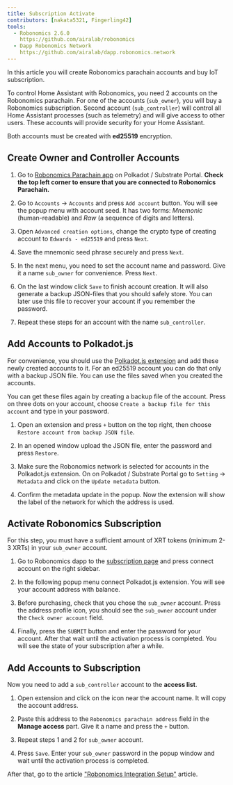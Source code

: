 ```yaml
---
title: Subscription Activate
contributors: [nakata5321, Fingerling42]
tools:   
  - Robonomics 2.6.0
    https://github.com/airalab/robonomics
  - Dapp Robonomics Network 
    https://github.com/airalab/dapp.robonomics.network
---
```


In this article you will create Robonomics parachain accounts and buy IoT subscription. 

To control Home Assistant with Robonomics, you need 2 accounts on the Robonomics parachain. For one of the accounts (`sub_owner`), you will buy a Robonomics subscription. Second account (`sub_controller`) will control all Home Assistant processes (such as telemetry) and will give access to other users. These accounts will provide security for your Home Assistant. 

<robo-wiki-note type="warning" title="WARNING">

Both accounts must be created with **ed25519** encryption. 

</robo-wiki-note>

## Create Owner and Controller Accounts

<robo-wiki-video controls local src="create-acc.mp4" />

1. Go to [Robonomics Parachain app](https://polkadot.js.org/apps/?rpc=wss%3A%2F%2Fkusama.rpc.robonomics.network%2F#/) on Polkadot / Substrate Portal. **Check the top left corner to ensure that you are connected to Robonomics Parachain.**

2. Go to `Accounts` -> `Accounts` and press `Add account` button. You will see the popup menu with account seed. It has two forms: *Mnemonic* (human-readable) and *Raw* (a sequence of digits and letters). 

3. Open `Advanced creation options`, change the crypto type of creating account to `Edwards - ed25519` and press `Next`.


4. Save the mnemonic seed phrase securely and press `Next`.

5. In the next menu, you need to set the account name and password. Give it a name `sub_owner` for convenience. Press `Next`.

6. On the last window click `Save` to finish account creation. It will also generate a backup JSON-files that you should safely store. You can later use this file to recover your account if you remember the password.

7. Repeat these steps for an account with the name `sub_controller`.


## Add Accounts to Polkadot.js

For convenience, you should use the [Polkadot.js extension](https://polkadot.js.org/extension/) and add these newly created accounts to it. For an ed25519 account you can do that only with a backup JSON file. You can use the files saved when you created the accounts.

You can get these files again by creating a backup file of the account. Press on three dots on your account, choose `Create a backup file for this account` and type in your password.

<robo-wiki-video controls local src="add-ext.mp4" />

1. Open an extension and press `+` button on the top right, then choose `Restore account from backup JSON file`.

2. In an opened window upload the JSON file, enter the password and press `Restore`.

3. Make sure the Robonomics network is selected for accounts in the Polkadot.js extension. On on Polkadot / Substrate Portal go to `Setting` -> `Metadata` and click on the `Update metadata` button. 

4. Confirm the metadata update in the popup. Now the extension will show the label of the network for which the address is used.

<robo-wiki-video controls local src="metadata.mp4" />

## Activate Robonomics Subscription 

<robo-wiki-note type="okay">

For this step, you must have a sufficient amount of XRT tokens (minimum 2-3 XRTs) in your `sub_owner` account.

</robo-wiki-note>

<robo-wiki-video controls src="https://static.robonomics.network/wiki/buy-sub.mp4" />

1. Go to Robonomics dapp to the [subscription page](https://dapp.robonomics.network/#/subscription) and press connect account on the right sidebar.

2. In the following popup menu connect Polkadot.js extension. You will see your account address with balance.

3. Before purchasing, check that you chose the `sub_owner` account. Press the address profile icon, you should see the `sub_owner` account under the `Check owner account` field.

4. Finally, press the `SUBMIT` button and enter the password for your account. After that wait until the activation process is completed. You will see the state of your subscription after a while.


## Add Accounts to Subscription

Now you need to add a `sub_controller` account to the **access list**. 

<robo-wiki-video controls src="https://static.robonomics.network/wiki/add-accs.mp4" />

1. Open extension and click on the icon near the account name. It will copy the account address.


2. Paste this address to the `Robonomics parachain address` field in the **Manage access** part. Give it a name and press the `+` button. 

3. Repeat steps 1 and 2 for `sub_owner` account.

3. Press `Save`. Enter your `sub_owner` password in the popup window and wait until the activation process is completed.

After that, go to the article ["Robonomics Integration Setup"](/docs/robonomics-hass-integration/) article.